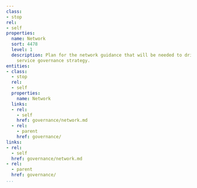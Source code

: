 ```yaml
---
class:
- stop
rel:
- self
properties:
  name: Network
  sort: 4478
  level: 1
  description: Plan for the network guidance that will be needed to drive a wider
    service governance strategy.
entities:
- class:
  - stop
  rel:
  - self
  properties:
    name: Network
  links:
  - rel:
    - self
    href: governance/network.md
  - rel:
    - parent
    href: governance/
links:
- rel:
  - self
  href: governance/network.md
- rel:
  - parent
  href: governance/
...
```

